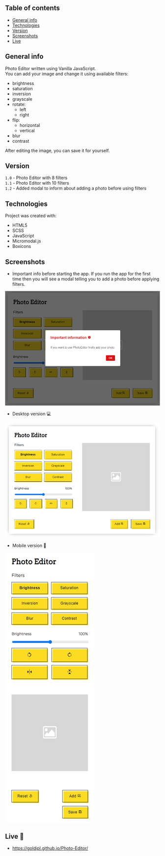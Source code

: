 ## Table of contents
* [General info](#general-info)
* [Technologies](#technologies)
* [Version](#version)
* [Screenshots](#screenshots)
* [Live](#live-star2)

## General info
Photo Editor written using Vanilla JavaScript.    
You can add your image and change it using available filters:
* brightness
* saturation
* inversion
* grayscale
* rotate:
    * left
    * right
* flip:
    * horizontal
    * vertical
* blur  
* contrast  

After editing the image, you can save it for yourself.

## Version
`1.0` - Photo Editor with 8 filters  
`1.1` - Photo Editor with 10 filters  
`1.2` - Added modal to inform about adding a photo before using filters

## Technologies
Project was created with:
* HTML5
* SCSS
* JavaScript
* Micromodal.js
* Boxicons

## Screenshots
* Important info before starting the app. If you run the app for the first time then you will see a modal telling you to add a photo before applying filters.    

![screenshot](./img/screenshot_modal.png)

* Desktop version :computer:     

![screenshot](./img/screenshot_desktop.png)

* Mobile version :iphone:   

![screenshot](./img/screenshot_mobile.png)

## Live :star2:
* https://goldipl.github.io/Photo-Editor/